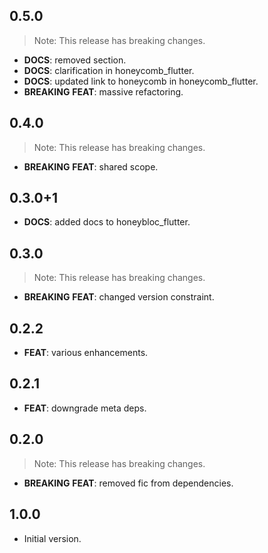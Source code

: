 ## 0.5.0

> Note: This release has breaking changes.

 - **DOCS**: removed section.
 - **DOCS**: clarification in honeycomb_flutter.
 - **DOCS**: updated link to honeycomb in honeycomb_flutter.
 - **BREAKING** **FEAT**: massive refactoring.

## 0.4.0

> Note: This release has breaking changes.

 - **BREAKING** **FEAT**: shared scope.

## 0.3.0+1

 - **DOCS**: added docs to honeybloc_flutter.

## 0.3.0

> Note: This release has breaking changes.

 - **BREAKING** **FEAT**: changed version constraint.

## 0.2.2

 - **FEAT**: various enhancements.

## 0.2.1

 - **FEAT**: downgrade meta deps.

## 0.2.0

> Note: This release has breaking changes.

 - **BREAKING** **FEAT**: removed fic from dependencies.

## 1.0.0

- Initial version.
